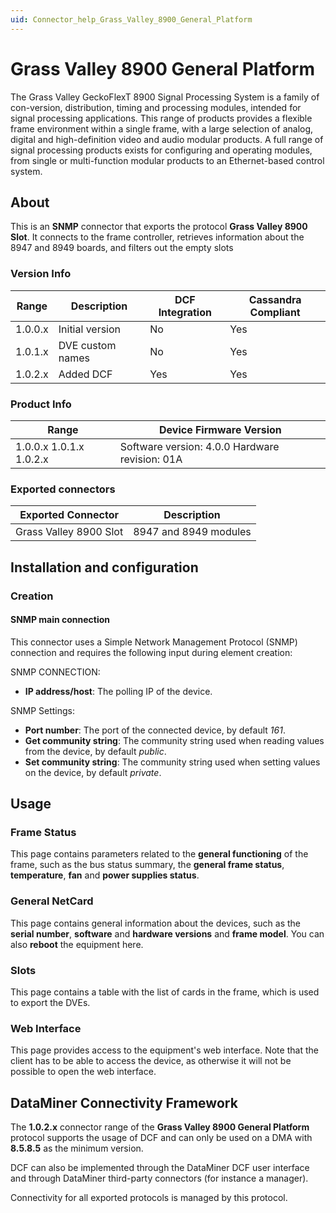 ```yaml
---
uid: Connector_help_Grass_Valley_8900_General_Platform
---
```


# Grass Valley 8900 General Platform

The Grass Valley GeckoFlexT 8900 Signal Processing System is a family of con-version, distribution, timing and processing modules, intended for signal processing applications. This range of products provides a flexible frame environment within a single frame, with a large selection of analog, digital and high-definition video and audio modular products. A full range of signal processing products exists for configuring and operating modules, from single or multi-function modular products to an Ethernet-based control system.

## About

This is an **SNMP** connector that exports the protocol **Grass Valley 8900 Slot**. It connects to the frame controller, retrieves information about the 8947 and 8949 boards, and filters out the empty slots

### Version Info

| **Range** | **Description**  | **DCF Integration** | **Cassandra Compliant** |
|------------------|------------------|---------------------|-------------------------|
| 1.0.0.x          | Initial version  | No                  | Yes                     |
| 1.0.1.x          | DVE custom names | No                  | Yes                     |
| 1.0.2.x          | Added DCF        | Yes                 | Yes                     |

### Product Info

| **Range**        | **Device Firmware Version**                    |
|-------------------------|------------------------------------------------|
| 1.0.0.x 1.0.1.x 1.0.2.x | Software version: 4.0.0 Hardware revision: 01A |

### Exported connectors

| **Exported Connector**  | **Description**       |
|------------------------|-----------------------|
| Grass Valley 8900 Slot | 8947 and 8949 modules |

## Installation and configuration

### Creation

#### SNMP main connection

This connector uses a Simple Network Management Protocol (SNMP) connection and requires the following input during element creation:

SNMP CONNECTION:

- **IP address/host**: The polling IP of the device.

SNMP Settings:

- **Port number**: The port of the connected device, by default *161*.
- **Get community string**: The community string used when reading values from the device, by default *public*.
- **Set community string**: The community string used when setting values on the device, by default *private*.

## Usage

### Frame Status

This page contains parameters related to the **general functioning** of the frame, such as the bus status summary, the **general frame status**, **temperature**, **fan** and **power supplies status**.

### General NetCard

This page contains general information about the devices, such as the **serial number**, **software** and **hardware versions** and **frame model**. You can also **reboot** the equipment here.

### Slots

This page contains a table with the list of cards in the frame, which is used to export the DVEs.

### Web Interface

This page provides access to the equipment's web interface. Note that the client has to be able to access the device, as otherwise it will not be possible to open the web interface.

## DataMiner Connectivity Framework

The **1.0.2.x** connector range of the **Grass Valley 8900 General Platform** protocol supports the usage of DCF and can only be used on a DMA with **8.5.8.5** as the minimum version.

DCF can also be implemented through the DataMiner DCF user interface and through DataMiner third-party connectors (for instance a manager).

Connectivity for all exported protocols is managed by this protocol.
